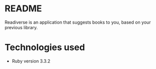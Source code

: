 # README

Readiverse is an application that suggests books to you, based on your previous library.

# Technologies used

* Ruby version 3.3.2

